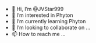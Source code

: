 - 👋 Hi, I’m @JVStar999
- 👀 I’m interested in Phyton
- 🌱 I’m currently learning Phyton
- 💞️ I’m looking to collaborate on ...
- 📫 How to reach me ...

<!---
JVStar999/JVStar999 is a ✨ special ✨ repository because its `README.md` (this file) appears on your GitHub profile.
You can click the Preview link to take a look at your changes.
--->
